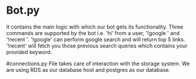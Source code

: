 # Bot.py
It contains the main logic with which our bot gets its functionality. Three commands are supported by the bot i.e. 'hi' from a user, 
'!google <query>' and '!recent <keyword>'. '!google' can perform google search and will return top 5 links. '!recent' will fetch you 
those previous search queries which contains your provided keyword.

#connections.py
File takes care of interaction with the storage system. We are using RDS as our database host and postgres as our database.
